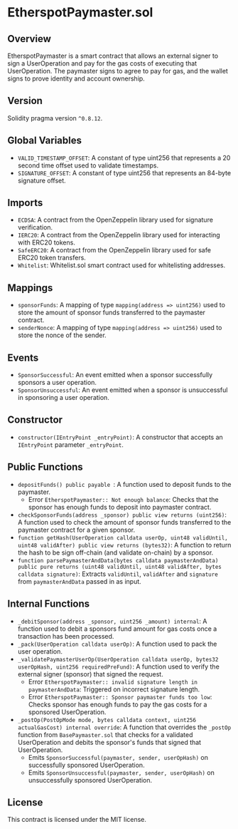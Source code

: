 # EtherspotPaymaster.sol

## Overview
EtherspotPaymaster is a smart contract that allows an external signer to sign a UserOperation and pay for the gas costs of executing that UserOperation. The paymaster signs to agree to pay for gas, and the wallet signs to prove identity and account ownership.  

## Version
Solidity pragma version `^0.8.12`.  

## Global Variables
- `VALID_TIMESTAMP_OFFSET`: A constant of type uint256 that represents a 20 second time offset used to validate timestamps.  
- `SIGNATURE_OFFSET`: A constant of type uint256 that represents an 84-byte signature offset.  

## Imports
- `ECDSA`: A contract from the OpenZeppelin library used for signature verification.  
- `IERC20`: A contract from the OpenZeppelin library used for interacting with ERC20 tokens.  
- `SafeERC20`: A contract from the OpenZeppelin library used for safe ERC20 token transfers.  
- `Whitelist`: Whitelist.sol smart contract used for whitelisting addresses.  
  
## Mappings
- `sponsorFunds`: A mapping of type `mapping(address => uint256)` used to store the amount of sponsor funds transferred to the paymaster contract.  
- `senderNonce`: A mapping of type `mapping(address => uint256)` used to store the nonce of the sender.  

## Events
- `SponsorSuccessful`: An event emitted when a sponsor successfully sponsors a user operation.
- `SponsorUnsuccessful`: An event emitted when a sponsor is unsuccessful in sponsoring a user operation.  
  
## Constructor
- `constructor(IEntryPoint _entryPoint)`: A constructor that accepts an `IEntryPoint` parameter `_entryPoint`.  
  
## Public Functions
- `depositFunds() public payable `: A function used to deposit funds to the paymaster.
  - Error `EtherspotPaymaster:: Not enough balance`: Checks that the sponsor has enough funds to deposit into paymaster contract.  
- `checkSponsorFunds(address _sponsor) public view returns (uint256)`: A function used to check the amount of sponsor funds transferred to the paymaster contract for a given sponsor.  
- `function getHash(UserOperation calldata userOp, uint48 validUntil, uint48 validAfter) public view returns (bytes32)`: A function to return the hash to be sign off-chain (and validate on-chain) by a sponsor.  
- `function parsePaymasterAndData(bytes calldata paymasterAndData) public pure returns (uint48 validUntil, uint48 validAfter, bytes calldata signature)`: Extracts `validUntil`, `validAfter` and `signature` from `paymasterAndData` passed in as input.  

## Internal Functions
- `_debitSponsor(address _sponsor, uint256 _amount) internal`: A function used to debit a sponsors fund amount for gas costs once a transaction has been processed.  
- `_pack(UserOperation calldata userOp)`: A function used to pack the user operation.  
- `_validatePaymasterUserOp(UserOperation calldata userOp, bytes32 userOpHash, uint256 requiredPreFund)`: A function used to verify the external signer (sponsor) that signed the request.  
  - Error `EtherspotPaymaster:: invalid signature length in paymasterAndData`: Triggered on incorrect signature length.  
  - Error `EtherspotPaymaster:: Sponsor paymaster funds too low`: Checks sponsor has enough funds to pay the gas costs for a sponsored UserOperation.  
- `_postOp(PostOpMode mode, bytes calldata context, uint256 actualGasCost) internal override`: A function that overrides the `_postOp` function from `BasePaymaster.sol` that checks for a validated UserOperation and debits the sponsor's funds that signed that UserOperation.
  - Emits `SponsorSuccessful(paymaster, sender, userOpHash)` on successfully sponsored UserOperation.
  - Emits `SponsorUnsuccessful(paymaster, sender, userOpHash)` on unsuccessfully sponsored UserOperation.  

## License
This contract is licensed under the MIT license.  